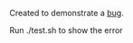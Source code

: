 Created to demonstrate a [bug](https://github.com/gradle/gradle/issues/18683).

Run ./test.sh to show the error
